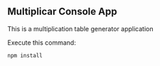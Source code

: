 ## Multiplicar Console App

This is a multiplication table generator application

Execute this command:

```
npm install
```
